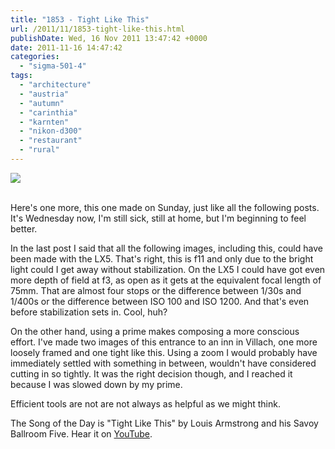 ```yaml
---
title: "1853 - Tight Like This"
url: /2011/11/1853-tight-like-this.html
publishDate: Wed, 16 Nov 2011 13:47:42 +0000
date: 2011-11-16 14:47:42
categories: 
  - "sigma-501-4"
tags: 
  - "architecture"
  - "austria"
  - "autumn"
  - "carinthia"
  - "karnten"
  - "nikon-d300"
  - "restaurant"
  - "rural"
---
```

<div class="container">
<div class="center"><a target="_blank" href="https://d25zfm9zpd7gm5.cloudfront.net/1200x1200/2011/20111113_151444_ps.jpg"><img src="https://d25zfm9zpd7gm5.cloudfront.net/0600x0600/2011/20111113_151444_ps.jpg" /></a></div>
</div>
<br />

Here's one more, this one made on Sunday, just like all the following posts. It's Wednesday now, I'm still sick, still at home, but I'm beginning to feel better.

In the last post I said that all the following images, including this, could have been made with the LX5. That's right, this is f11 and only due to the bright light could I get away without stabilization. On the LX5 I could have got even more depth of field at f3, as open as it gets at the equivalent focal length of 75mm. That are almost four stops or the difference between 1/30s and 1/400s or the difference between ISO 100 and ISO 1200. And that's even before stabilization sets in. Cool, huh?

 On the other hand, using a prime makes composing a more conscious effort. I've made two images of this entrance to an inn in Villach, one more loosely framed and one tight like this. Using a zoom I would probably have immediately settled with something in between, wouldn't have considered cutting in so tightly. It was the right decision though, and I reached it because I was slowed down by my prime.

Efficient tools are not are not always as helpful as we might think.

The Song of the Day is "Tight Like This" by Louis Armstrong and his Savoy Ballroom Five. Hear it on <a href="http://www.youtube.com/watch?v=LUarPWNVxnA" target="_blank">YouTube</a>.
